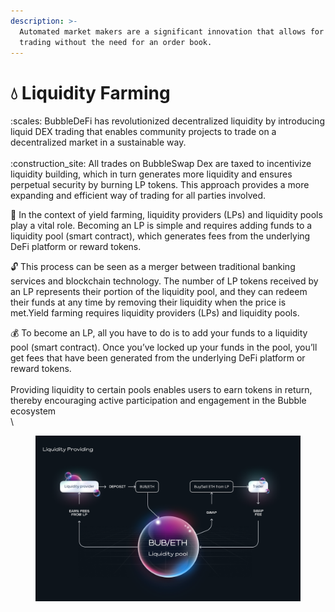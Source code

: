 ```yaml
---
description: >-
  Automated market makers are a significant innovation that allows for on-chain
  trading without the need for an order book.
---
```


# 💧 Liquidity Farming

:scales: BubbleDeFi has revolutionized decentralized liquidity by introducing liquid DEX trading that enables community projects to trade on a decentralized market in a sustainable way.\
\
:construction\_site: All trades on BubbleSwap Dex are taxed to incentivize liquidity building, which in turn generates more liquidity and ensures perpetual security by burning LP tokens. This approach provides a more expanding and efficient way of trading for all parties involved.

:ocean: In the context of yield farming, liquidity providers (LPs) and liquidity pools play a vital role. Becoming an LP is simple and requires adding funds to a liquidity pool (smart contract), which generates fees from the underlying DeFi platform or reward tokens.

:unlock: This process can be seen as a merger between traditional banking services and blockchain technology. The number of LP tokens received by an LP represents their portion of the liquidity pool, and they can redeem their funds at any time by removing their liquidity when the price is met.Yield farming requires liquidity providers (LPs) and liquidity pools.

:moneybag: To become an LP, all you have to do is to add your funds to a liquidity pool (smart contract). Once you’ve locked up your funds in the pool, you’ll get fees that have been generated from the underlying DeFi platform or reward tokens.\
\
Providing liquidity to certain pools enables users to earn tokens in return, thereby encouraging active participation and engagement in the Bubble ecosystem\
\


<figure><img src="../.gitbook/assets/Bubble protocol.png" alt=""><figcaption></figcaption></figure>

